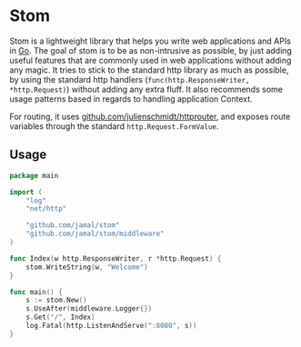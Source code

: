# Stom

Stom is a lightweight library that helps you write web applications and APIs in [Go](http://golang.org/). The goal of
stom is to be as non-intrusive as possible, by just adding useful features that are commonly used in web applications
without adding any magic. It tries to stick to the standard http library as much as possible, by using the standard http
handlers (`func(http.ResponseWriter, *http.Request)`) without adding any extra fluff. It also recommends some usage
patterns based in regards to handling application Context.

For routing, it uses [github.com/julienschmidt/httprouter](http://github.com/julienschmidt/httprouter), and exposes
route variables through the standard `http.Request.FormValue`.

## Usage

```go
package main

import (
	"log"
	"net/http"

	"github.com/jamal/stom"
	"github.com/jamal/stom/middleware"
)

func Index(w http.ResponseWriter, r *http.Request) {
	stom.WriteString(w, "Welcome")
}

func main() {
	s := stom.New()
	s.UseAfter(middleware.Logger{})
	s.Get("/", Index)
	log.Fatal(http.ListenAndServe(":8080", s))
}
```
